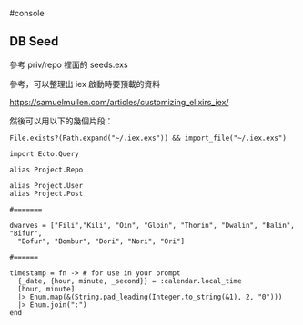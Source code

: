 #console

## DB Seed
參考 priv/repo 裡面的 seeds.exs

參考，可以整理出 iex 啟動時要預載的資料

https://samuelmullen.com/articles/customizing_elixirs_iex/


然後可以用以下的幾個片段：

    File.exists?(Path.expand("~/.iex.exs")) && import_file("~/.iex.exs")

    import Ecto.Query

    alias Project.Repo

    alias Project.User
    alias Project.Post

    #=======

    dwarves = ["Fili","Kili", "Oin", "Gloin", "Thorin", "Dwalin", "Balin", "Bifur",
      "Bofur", "Bombur", "Dori", "Nori", "Ori"]

    #======

    timestamp = fn -> # for use in your prompt
      {_date, {hour, minute, _second}} = :calendar.local_time
      [hour, minute]
      |> Enum.map(&(String.pad_leading(Integer.to_string(&1), 2, "0")))
      |> Enum.join(":")
    end
